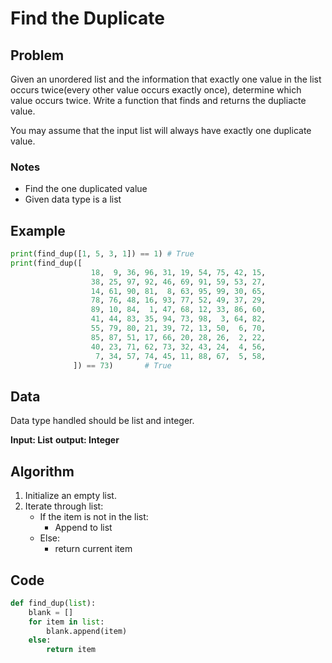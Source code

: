 # Find the Duplicate
## Problem
Given an unordered list and the information that exactly one value in the list occurs twice(every other value occurs exactly once), determine which value occurs twice. Write a function that finds and returns the dupliacte value.

You may assume that the input list will always have exactly one duplicate value.

### Notes
- Find the one duplicated value
- Given data type is a list

## Example
```python
print(find_dup([1, 5, 3, 1]) == 1) # True
print(find_dup([
                  18,  9, 36, 96, 31, 19, 54, 75, 42, 15,
                  38, 25, 97, 92, 46, 69, 91, 59, 53, 27,
                  14, 61, 90, 81,  8, 63, 95, 99, 30, 65,
                  78, 76, 48, 16, 93, 77, 52, 49, 37, 29,
                  89, 10, 84,  1, 47, 68, 12, 33, 86, 60,
                  41, 44, 83, 35, 94, 73, 98,  3, 64, 82,
                  55, 79, 80, 21, 39, 72, 13, 50,  6, 70,
                  85, 87, 51, 17, 66, 20, 28, 26,  2, 22,
                  40, 23, 71, 62, 73, 32, 43, 24,  4, 56,
                   7, 34, 57, 74, 45, 11, 88, 67,  5, 58,
              ]) == 73)       # True
```

## Data
Data type handled should be list and integer.

**Input: List**
**output: Integer**

## Algorithm
1. Initialize an empty list.
2. Iterate through list:
    - If the item is not in the list:
        - Append to list
    - Else:
        - return current item

## Code
```python
def find_dup(list):
    blank = []
    for item in list:
        blank.append(item)
    else:
        return item
```